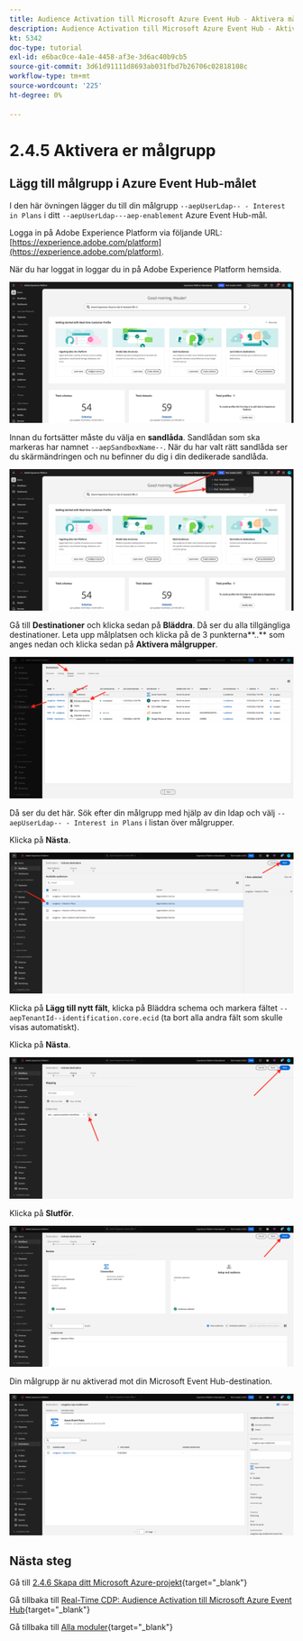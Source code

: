 ```yaml
---
title: Audience Activation till Microsoft Azure Event Hub - Aktivera målgrupp
description: Audience Activation till Microsoft Azure Event Hub - Aktivera målgrupp
kt: 5342
doc-type: tutorial
exl-id: e6bac0ce-4a1e-4458-af3e-3d6ac40b9cb5
source-git-commit: 3d61d91111d8693ab031fbd7b26706c02818108c
workflow-type: tm+mt
source-wordcount: '225'
ht-degree: 0%

---
```


# 2.4.5 Aktivera er målgrupp

## Lägg till målgrupp i Azure Event Hub-målet

I den här övningen lägger du till din målgrupp `--aepUserLdap-- - Interest in Plans` i ditt `--aepUserLdap---aep-enablement` Azure Event Hub-mål.

Logga in på Adobe Experience Platform via följande URL: [https://experience.adobe.com/platform](https://experience.adobe.com/platform).

När du har loggat in loggar du in på Adobe Experience Platform hemsida.

![Datainmatning](./../../../../modules/delivery-activation/datacollection/dc1.2/images/home.png)

Innan du fortsätter måste du välja en **sandlåda**. Sandlådan som ska markeras har namnet ``--aepSandboxName--``. När du har valt rätt sandlåda ser du skärmändringen och nu befinner du dig i din dedikerade sandlåda.

![Datainmatning](./../../../../modules/delivery-activation/datacollection/dc1.2/images/sb1.png)

Gå till **Destinationer** och klicka sedan på **Bläddra**. Då ser du alla tillgängliga destinationer. Leta upp målplatsen och klicka på de 3 punkterna**..** som anges nedan och klicka sedan på **Aktivera målgrupper**.

![5-01-select-destination.png](./images/501selectdestination.png)

Då ser du det här. Sök efter din målgrupp med hjälp av din ldap och välj `--aepUserLdap-- - Interest in Plans` i listan över målgrupper.

Klicka på **Nästa**.

![5-04-select-segment.png](./images/504selectsegment.png)

Klicka på **Lägg till nytt fält**, klicka på Bläddra schema och markera fältet `--aepTenantId--identification.core.ecid` (ta bort alla andra fält som skulle visas automatiskt).

Klicka på **Nästa**.

![5-05-select-attributes.png](./images/505selectattributes.png)

Klicka på **Slutför**.

![5-06-destination-finish.png](./images/506destinationfinish.png)

Din målgrupp är nu aktiverad mot din Microsoft Event Hub-destination.

![5-07-destination-segment-added.png](./images/507destinationsegmentadded.png)

## Nästa steg

Gå till [2.4.6 Skapa ditt Microsoft Azure-projekt](./ex6.md){target="_blank"}

Gå tillbaka till [Real-Time CDP: Audience Activation till Microsoft Azure Event Hub](./segment-activation-microsoft-azure-eventhub.md){target="_blank"}

Gå tillbaka till [Alla moduler](./../../../../overview.md){target="_blank"}

